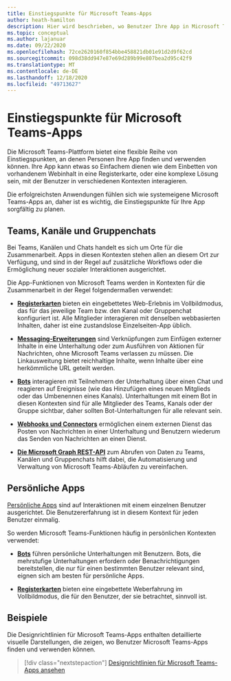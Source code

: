 ```yaml
---
title: Einstiegspunkte für Microsoft Teams-Apps
author: heath-hamilton
description: Hier wird beschrieben, wo Benutzer Ihre App in Microsoft Teams finden und verwenden können.
ms.topic: conceptual
ms.author: lajanuar
ms.date: 09/22/2020
ms.openlocfilehash: 72ce2620160f854bbe458821db01e91d2d9f62cd
ms.sourcegitcommit: 098d38dd947e87e69d289b99e807bea2d95c42f9
ms.translationtype: MT
ms.contentlocale: de-DE
ms.lasthandoff: 12/18/2020
ms.locfileid: "49713627"
---
```

# <a name="entry-points-for-teams-apps"></a>Einstiegspunkte für Microsoft Teams-Apps

Die Microsoft Teams-Plattform bietet eine flexible Reihe von Einstiegspunkten, an denen Personen Ihre App finden und verwenden können. Ihre App kann etwas so Einfachem dienen wie dem Einbetten von vorhandenem Webinhalt in eine Registerkarte, oder eine komplexe Lösung sein, mit der Benutzer in verschiedenen Kontexten interagieren.

Die erfolgreichsten Anwendungen fühlen sich wie systemeigene Microsoft Teams-Apps an, daher ist es wichtig, die Einstiegspunkte für Ihre App sorgfältig zu planen.

## <a name="teams-channels-and-chats"></a>Teams, Kanäle und Gruppenchats

Bei Teams, Kanälen und Chats handelt es sich um Orte für die Zusammenarbeit. Apps in diesen Kontexten stehen allen an diesem Ort zur Verfügung, und sind in der Regel auf zusätzliche Workflows oder die Ermöglichung neuer sozialer Interaktionen ausgerichtet.

Die App-Funktionen von Microsoft Teams werden in Kontexten für die Zusammenarbeit in der Regel folgendermaßen verwendet:

* [**Registerkarten**](~/tabs/what-are-tabs.md) bieten ein eingebettetes Web-Erlebnis im Vollbildmodus, das für das jeweilige Team bzw. den Kanal oder Gruppenchat konfiguriert ist. Alle Mitglieder interagieren mit denselben webbasierten Inhalten, daher ist eine zustandslose Einzelseiten-App üblich.

* [**Messaging-Erweiterungen**](~/messaging-extensions/what-are-messaging-extensions.md) sind Verknüpfungen zum Einfügen externer Inhalte in eine Unterhaltung oder zum Ausführen von Aktionen für Nachrichten, ohne Microsoft Teams verlassen zu müssen. Die Linkausweitung bietet reichhaltige Inhalte, wenn Inhalte über eine herkömmliche URL geteilt werden.

* [**Bots**](~/bots/what-are-bots.md) interagieren mit Teilnehmern der Unterhaltung über einen Chat und reagieren auf Ereignisse (wie das Hinzufügen eines neuen Mitglieds oder das Umbenennen eines Kanals). Unterhaltungen mit einem Bot in diesen Kontexten sind für alle Mitglieder des Teams, Kanals oder der Gruppe sichtbar, daher sollten Bot-Unterhaltungen für alle relevant sein.

* [**Webhooks und Connectors**](~/webhooks-and-connectors/what-are-webhooks-and-connectors.md) ermöglichen einem externen Dienst das Posten von Nachrichten in einer Unterhaltung und Benutzern wiederum das Senden von Nachrichten an einen Dienst.

* [**Die Microsoft Graph REST-API**](https://docs.microsoft.com/graph/teams-concept-overview) zum Abrufen von Daten zu Teams, Kanälen und Gruppenchats hilft dabei, die Automatisierung und Verwaltung von Microsoft Teams-Abläufen zu vereinfachen.

## <a name="personal-apps"></a>Persönliche Apps

[Persönliche Apps](~/concepts/design/personal-apps.md) sind auf Interaktionen mit einem einzelnen Benutzer ausgerichtet. Die Benutzererfahrung ist in diesem Kontext für jeden Benutzer einmalig.

So werden Microsoft Teams-Funktionen häufig in persönlichen Kontexten verwendet:

* [**Bots**](~/bots/what-are-bots.md) führen persönliche Unterhaltungen mit Benutzern. Bots, die mehrstufige Unterhaltungen erfordern oder Benachrichtigungen bereitstellen, die nur für einen bestimmten Benutzer relevant sind, eignen sich am besten für persönliche Apps.

* [**Registerkarten**](~/tabs/what-are-tabs.md) bieten eine eingebettete Weberfahrung im Vollbildmodus, die für den Benutzer, der sie betrachtet, sinnvoll ist.

## <a name="examples"></a>Beispiele

Die Designrichtlinien für Microsoft Teams-Apps enthalten detaillierte visuelle Darstellungen, die zeigen, wo Benutzer Microsoft Teams-Apps finden und verwenden können.

> [!div class="nextstepaction"]
> [Designrichtlinien für Microsoft Teams-Apps ansehen](../concepts/design/design-teams-app-overview.md)
